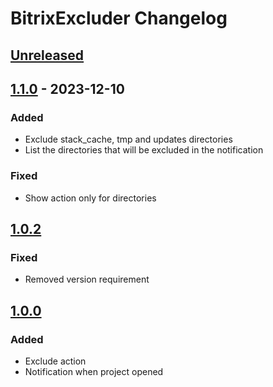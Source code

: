 <!-- Keep a Changelog guide -> https://keepachangelog.com -->

# BitrixExcluder Changelog

## [Unreleased]

## [1.1.0] - 2023-12-10

### Added

- Exclude stack_cache, tmp and updates directories
- List the directories that will be excluded in the notification

### Fixed

- Show action only for directories

## [1.0.2]

### Fixed

- Removed version requirement

## [1.0.0]

### Added

- Exclude action
- Notification when project opened

[Unreleased]: https://github.com/ilimurzin/BitrixExcluder/compare/v1.1.0...HEAD
[1.1.0]: https://github.com/ilimurzin/BitrixExcluder/compare/v1.0.2...v1.1.0
[1.0.2]: https://github.com/ilimurzin/BitrixExcluder/compare/v1.0.0...v1.0.2
[1.0.0]: https://github.com/ilimurzin/BitrixExcluder/commits/v1.0.0
